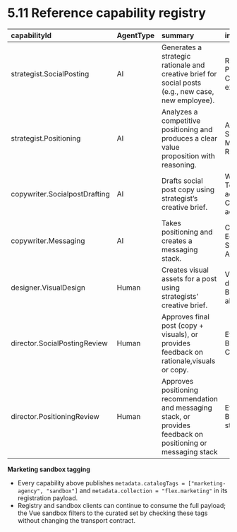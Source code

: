 # 5.11 Reference capability registry

| capabilityId | AgentType | summary | inputTraits | inputContract | outputContract |
| :---- | :---- | :---- | :---- | :---- | :---- |
| strategist.SocialPosting | AI | Generates a strategic rationale and creative brief for social posts (e.g., new case, new employee). | Reasoning, Planning, Context extraction | post\_context, feedback | creative\_brief, strategic\_rationale, handoff\_summary |
| strategist.Positioning | AI | Analyzes a competitive positioning and produces a clear value proposition with reasoning. | Analysis, Synthesis, Market Reasoning | positioning\_context, feedback | value\_canvas, positioning\_opportunities, positioning\_recommendation |
| copywriter.SocialpostDrafting | AI | Drafts social post copy using strategist’s creative brief. | Writing, Tone adaptation, Channel adaptation, | creative\_brief,handoff\_summary, feedback | post\_copy,handoff\_summary |
| copywriter.Messaging | AI | Takes positioning and creates a messaging stack. | Copy Editing, Style Adaptation | positioning\_context, positioning\_recommendation, feedback | messaging\_stack, handoff\_summary |
| designer.VisualDesign | Human | Creates visual assets for a post using strategists’ creative brief. | Visual design, Brand alignment | creative\_brief, handoff\_summary, feedback | post\_visual,handoff\_summary |
| director.SocialPostingReview | Human | Approves final post (copy \+ visuals), or provides feedback on rationale,visuals or copy. | Evaluation, Brand Consistency | post\_context, strategic\_rationale, post\_copy, post\_visual | post, feedback |
| director.PositioningReview | Human | Approves positioning recommendation and messaging stack, or provides feedback on positioning or messaging stack | Evaluation, Brand strategy | positioning\_context, value\_canvas, positioning\_opportunities, positioning\_recommendation, messaging\_stack | positioning, feedback |

**Marketing sandbox tagging**
- Every capability above publishes `metadata.catalogTags = ["marketing-agency", "sandbox"]` and `metadata.collection = "flex.marketing"` in its registration payload.
- Registry and sandbox clients can continue to consume the full payload; the Vue sandbox filters to the curated set by checking these tags without changing the transport contract.
